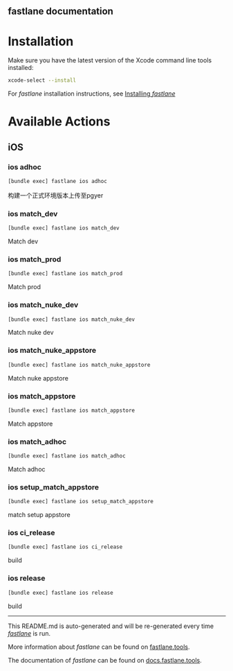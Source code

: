 fastlane documentation
----

# Installation

Make sure you have the latest version of the Xcode command line tools installed:

```sh
xcode-select --install
```

For _fastlane_ installation instructions, see [Installing _fastlane_](https://docs.fastlane.tools/#installing-fastlane)

# Available Actions

## iOS

### ios adhoc

```sh
[bundle exec] fastlane ios adhoc
```

构建一个正式环境版本上传至pgyer

### ios match_dev

```sh
[bundle exec] fastlane ios match_dev
```

Match dev

### ios match_prod

```sh
[bundle exec] fastlane ios match_prod
```

Match prod

### ios match_nuke_dev

```sh
[bundle exec] fastlane ios match_nuke_dev
```

Match nuke dev

### ios match_nuke_appstore

```sh
[bundle exec] fastlane ios match_nuke_appstore
```

Match nuke appstore

### ios match_appstore

```sh
[bundle exec] fastlane ios match_appstore
```

Match appstore

### ios match_adhoc

```sh
[bundle exec] fastlane ios match_adhoc
```

Match adhoc

### ios setup_match_appstore

```sh
[bundle exec] fastlane ios setup_match_appstore
```

match setup appstore

### ios ci_release

```sh
[bundle exec] fastlane ios ci_release
```

build

### ios release

```sh
[bundle exec] fastlane ios release
```

build

----

This README.md is auto-generated and will be re-generated every time [_fastlane_](https://fastlane.tools) is run.

More information about _fastlane_ can be found on [fastlane.tools](https://fastlane.tools).

The documentation of _fastlane_ can be found on [docs.fastlane.tools](https://docs.fastlane.tools).
